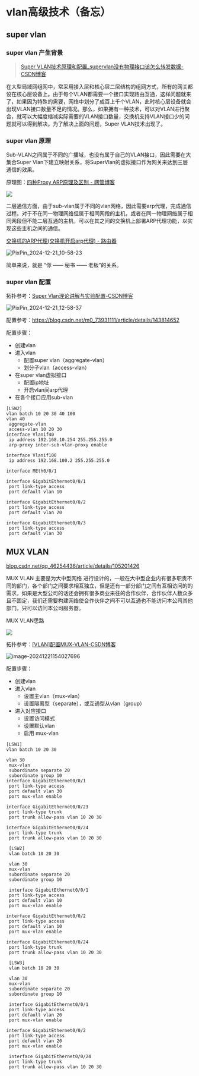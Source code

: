 # vlan高级技术（备忘）

## super vlan

### super vlan 产生背景

> [Super VLAN技术原理和配置_supervlan没有物理接口该怎么转发数据-CSDN博客](https://blog.csdn.net/jsntwyx/article/details/78403580)

在大型局域网组网中，常采用接入层和核心层二层结构的组网方式，所有的网关都设在核心层设备上。由于每个VLAN都需要一个接口实现路由互通，这样问题就来了，如果因为特殊的需要，网络中划分了成百上千个VLAN，此时核心层设备就会出现VLAN接口数量不足的情况。那么，如果拥有一种技术，可以对VLAN进行聚合，就可以大幅度缩减实际需要的VLAN接口数量，交换机支持VLAN接口少的问题就可以得到解决。为了解决上面的问题，Super VLAN技术出现了。

### super vlan 原理

Sub-VLAN之间属于不同的广播域，也没有属于自己的VLAN接口，因此需要在大集合Super Vlan下建立映射关系，将SuperVlan的虚拟接口作为网关来达到三层通信的效果。

原理图：[四种Proxy ARP原理及区别 - 网管博客](https://www.wlgly.net/post-200.html)

![ ](https://img.yonrd.com/i/2024/12/21/iajooq.png)

二层通信方面，由于sub-vlan属于不同的vlan网络，因此需要arp代理，完成通信过程。对于不在同一物理网络但属于相同网段的主机，或者在同一物理网络属于相同网段但不能二层互通的主机，可以在其之间的交换机上部署ARP代理功能，以实现这些主机之间的通信。

[交换机的ARP代理(交换机开启arp代理) - 路由器](https://www.luyouqi.com/shezhi/5263.html)

![PixPin_2024-12-21_10-58-23](https://img.yonrd.com/i/2024/12/21/hi7v2k.png)

简单来说，就是 “你 —— 秘书 —— 老板”的关系。

### super vlan 配置

拓扑参考：[Super Vlan理论讲解与实验配置-CSDN博客](https://blog.csdn.net/m0_49864110/article/details/127941250)

![PixPin_2024-12-21_12-58-37](https://img.yonrd.com/i/2024/12/21/ktwqje.png)

配置参考：https://blog.csdn.net/m0_73931111/article/details/143814652

配置步骤：

* 创建vlan
* 进入vlan
  * 配置super vlan（aggregate-vlan）
  * 划分子vlan（access-vlan）
* 在super vlan虚拟接口
  * 配置ip地址
  * 开启vlan间arp代理
* 在各个接口应用sub-vlan

```
[LSW2]
vlan batch 10 20 30 40 100
vlan 40
 aggregate-vlan
 access-vlan 10 20 30
interface Vlanif40
 ip address 192.168.10.254 255.255.255.0
 arp-proxy inter-sub-vlan-proxy enable

interface Vlanif100
 ip address 192.168.100.2 255.255.255.0

interface MEth0/0/1

interface GigabitEthernet0/0/1
 port link-type access
 port default vlan 10

interface GigabitEthernet0/0/2
 port link-type access
 port default vlan 20

interface GigabitEthernet0/0/3
 port link-type access
 port default vlan 30

```

## MUX VLAN

[blog.csdn.net/qq_46254436/article/details/105201426](https://blog.csdn.net/qq_46254436/article/details/105201426)

MUX VLAN 主要是为大中型网络 进行设计的，一般在大中型企业内有很多职责不同的部门，各个部门之间要求相互独立，但是还有一部分部门之间有互相访问的的需求，如果是大型公司的话还会拥有很多商业来往的合作伙伴，合作伙伴人数众多且不固定，我们还需要构建网络使合作伙伴之间不可以互通也不能访问本公司其他部门，只可以访问本公司服务器。

MUX VLAN思路

![](https://img.yonrd.com/i/2024/12/21/o47ip4.png)

拓扑参考：[[VLAN\]配置MUX-VLAN-CSDN博客](https://blog.csdn.net/m0_57076217/article/details/144029784)

![image-20241221154027696](https://img.yonrd.com/i/2024/12/21/10gfv2h.png)

配置步骤：

* 创建vlan
* 进入vlan
  * 设置主vlan（mux-vlan）
  * 设置隔离型（separate），或互通型从vlan（group）
* 进入对应接口
  * 设置访问模式
  * 设置默认vlan
  * 启用 mux-vlan

```
[LSW1]
vlan batch 10 20 30

vlan 30
 mux-vlan
 subordinate separate 20
 subordinate group 10
interface GigabitEthernet0/0/1
 port link-type access
 port default vlan 30
 port mux-vlan enable
 
interface GigabitEthernet0/0/23
 port link-type trunk
 port trunk allow-pass vlan 10 20 30

interface GigabitEthernet0/0/24
 port link-type trunk
 port trunk allow-pass vlan 10 20 30
 
 [LSW2]
 vlan batch 10 20 30
 
 vlan 30
 mux-vlan
 subordinate separate 20
 subordinate group 10
 
 interface GigabitEthernet0/0/1
 port link-type access
 port default vlan 10
 port mux-vlan enable
 
interface GigabitEthernet0/0/2
 port link-type access
 port default vlan 10
 port mux-vlan enable
 
interface GigabitEthernet0/0/24
 port link-type trunk
 port trunk allow-pass vlan 10 20 30
 
 [LSW3]
 vlan batch 10 20 30
 
 vlan 30
 mux-vlan
 subordinate separate 20
 subordinate group 10
 
 interface GigabitEthernet0/0/1
 port link-type access
 port default vlan 20
 port mux-vlan enable

interface GigabitEthernet0/0/2
 port link-type access
 port default vlan 20
 port mux-vlan enable
 
 interface GigabitEthernet0/0/24
 port link-type trunk
 port trunk allow-pass vlan 10 20 30
```

